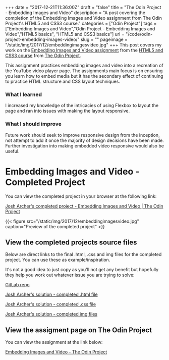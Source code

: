 +++
date = "2017-12-21T11:36:00Z" 
draft = "false"
title = "The Odin Project - Embedding Images and Video" 
description = "A post covering the completion of the Embedding Images and Video assignment from The Odin Project's HTML5 and CSS3 course." 
categories = ["Odin Project"]
tags = ["Embedding Images and Video","Odin Project - Embedding Images and Video","HTML5 basics", "HTML5 and CSS3 basics"]
url = "/code/odin-project-embedding-images-video/"
slug = ""
pageimage = "/static/img/2017/12/embeddingimagesvideo.jpg"
+++
This post covers my work on the [Embedding Images and Video assignment](https://www.theodinproject.com/courses/html5-and-css3/lessons/embedding-images-and-video) from the [HTML5 and CSS3 course](https://www.theodinproject.com/courses/html5-and-css3) from [The Odin Project](https://www.theodinproject.com/).

This assignment practices embedding images and video into a recreation of the YouTube video player page. The assignments main focus is on ensuring you learn how to embed media but it has the secondary effect of continuing to practice HTML structure and CSS layout techniques.

### What I learned

I increased my knowledge of the intricacies of using Flexbox to layout the page and ran into issues with making the layout responsive. 

### What I should improve

Future work should seek to improve responsive design from the inception, not attempt to add it once the majority of design decisions have been made. Further investigation into making embedded video responsive would also be useful. 

# Embedding Images and Video - Completed Project

You can view the completed project in your browser at the following link:

[Josh Archer's completed project - Embedding Images and Video | The Odin Project](https://www.josharcher.uk/static/projects/odinproject/embeddingimagesvideo/)

{{< figure src="/static/img/2017/12/embeddingimagesvideo.jpg" caption="Preview of the completed project" >}}

## View the completed projects source files

Below are direct links to the final .html, .css and img files for the completed project. You can use these as example/inspiration. 

It's not a good idea to just copy as you'll not get any benefit but hopefully they help you work out whatever issue you are trying to solve:

[GitLab repo](https://gitlab.com/odin-project-josh-archer/embedding-images-and-video)

[Josh Archer's solution - completed .html file](https://gitlab.com/odin-project-josh-archer/embedding-images-and-video/blob/master/index.html)

[Josh Archer's solution - completed .css file](https://gitlab.com/odin-project-josh-archer/embedding-images-and-video/blob/master/css/video-embed.css)

[Josh Archer's solution - completed img files](https://gitlab.com/odin-project-josh-archer/embedding-images-and-video/tree/master/img)

## View the assigment page on The Odin Project

You can view the assignment at the link below:

[Embedding Images and Video - The Odin Project](https://www.theodinproject.com/courses/html5-and-css3/lessons/embedding-images-and-video)
